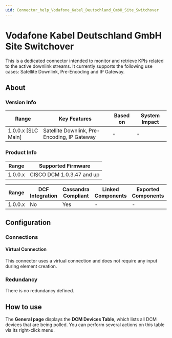 ```yaml
---
uid: Connector_help_Vodafone_Kabel_Deutschland_GmbH_Site_Switchover
---
```


# Vodafone Kabel Deutschland GmbH Site Switchover

This is a dedicated connector intended to monitor and retrieve KPIs related to the active downlink streams. It currently supports the following use cases: Satellite Downlink, Pre-Encoding and IP Gateway.

## About

### Version Info

| **Range**            | **Key Features**                             | **Based on** | **System Impact** |
|----------------------|----------------------------------------------|--------------|-------------------|
| 1.0.0.x \[SLC Main\] | Satellite Downlink, Pre-Encoding, IP Gateway | \-           | \-                |

### Product Info

| **Range** | **Supported Firmware**    |
|-----------|---------------------------|
| 1.0.0.x   | CISCO DCM 1.0.3.47 and up |

| **Range** | **DCF Integration** | **Cassandra Compliant** | **Linked Components** | **Exported Components** |
|-----------|---------------------|-------------------------|-----------------------|-------------------------|
| 1.0.0.x   | No                  | Yes                     | \-                    | \-                      |

## Configuration

### Connections

#### Virtual Connection

This connector uses a virtual connection and does not require any input during element creation.

### Redundancy

There is no redundancy defined.

## How to use

The **General page** displays the **DCM Devices Table**, which lists all DCM devices that are being polled. You can perform several actions on this table via its right-click menu.
